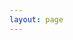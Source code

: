 ```yaml
---
layout: page
---
```

<script setup>
import {
  VPTeamPage,
  VPTeamPageTitle,
  VPTeamMembers
} from 'vitepress/theme'

const members = [
  {
    avatar: './logo.png',
    name: 'Jiaolong Wang',
    title: 'Creator',
    links: [
      // { icon: 'github', link: 'https://github.com/yyx990803' },
      // { icon: 'twitter', link: 'https://twitter.com/youyuxi' }
    ]
  },

]
</script>

<VPTeamPage>
  <VPTeamPageTitle>
    <template #title>
      About me
    </template>
      <VPTeamMembers
    :members="members"
  />
    <template #lead>
    <br>
会敲代码｜看了点书｜有点想法<br><br>
不务正业｜啥都想学｜花里胡哨<br><br>
一切值得｜保持热爱｜无限进步<br><br>
    </template>
  </VPTeamPageTitle>
</VPTeamPage>